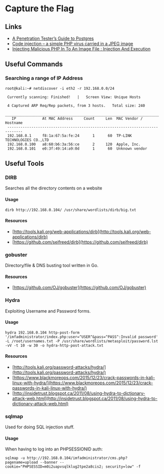 # Capture the Flag

## Links

* [A Penetration Tester’s Guide to Postgres](https://medium.com/@cryptocracker99/a-penetration-testers-guide-to-postgresql-d78954921ee9)
* [Code injection – a simple PHP virus carried in a JPEG image](http://php.webtutor.pl/en/2011/05/13/php-code-injection-a-simple-virus-written-in-php-and-carried-in-a-jpeg-image/)
* [Injecting Malicious PHP In To An Image File : Injection And Execution](http://techyzilla.blogspot.ca/2012/07/injecting-malicious-php-in-to-an-image-file.html)

## Useful Commands

### Searching a range of IP Address

```
root@kali:~# netdiscover -i eth2 -r 192.168.0.0/24

 Currently scanning: Finished!   |   Screen View: Unique Hosts

 4 Captured ARP Req/Rep packets, from 3 hosts.   Total size: 240
 _____________________________________________________________________________
   IP            At MAC Address     Count     Len  MAC Vendor / Hostname
 -----------------------------------------------------------------------------
 192.168.0.1     f8:1a:67:5a:fe:24      1      60  TP-LINK TECHNOLOGIES CO.,LTD
 192.168.0.100   a8:60:b6:3a:56:ce      2     120  Apple, Inc.
 192.168.0.101   e0:3f:49:14:a9:0d      1      60  Unknown vendor
```

## Useful Tools

### DIRB

Searches all the directory contents on a website

#### Usage

```shell
dirb http://192.168.0.104/ /usr/share/wordlists/dirb/big.txt
```

#### Resources

* [http://tools.kali.org/web-applications/dirb](http://tools.kali.org/web-applications/dirb)
* [https://github.com/seifreed/dirb](https://github.com/seifreed/dirb)

### gobuster

Directory/file & DNS busting tool written in Go.

#### Resources

* [https://github.com/OJ/gobuster](https://github.com/OJ/gobuster)

### Hydra

Exploiting Username and Password forms.

#### Usage

```shell
hydra 192.168.0.104 http-post-form '/imfadministrator/index.php:user=^USER^&pass=^PASS^:Invalid password' -L /root/usernames.txt -P /usr/share/wordlists/metasploit/password.lst -vV -t 10 -w 30 -o hydra-http-post-attack.txt
```

#### Resources

* [http://tools.kali.org/password-attacks/hydra/](http://tools.kali.org/password-attacks/hydra/)
* [https://www.blackmoreops.com/2015/12/23/crack-passwords-in-kali-linux-with-hydra/](https://www.blackmoreops.com/2015/12/23/crack-passwords-in-kali-linux-with-hydra/)
* [http://insidetrust.blogspot.ca/2011/08/using-hydra-to-dictionary-attack-web.html](http://insidetrust.blogspot.ca/2011/08/using-hydra-to-dictionary-attack-web.html)

### sqlmap

Used for doing SQL injection stuff.

#### Usage

When having to log into an PHPSESSIONID auth:

```shell
sqlmap -u http://192.168.0.104/imfadministrator/cms.php?pagename=upload --banner --cookie="PHPSESSID=m0i2uapvsqlklug2tpe2a8cis2; security=low" -f
```



